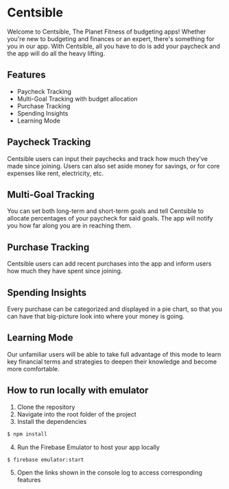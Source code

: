 # Centsible
Welcome to Centsible, The Planet Fitness of budgeting apps! Whether you're new to budgeting and finances or an expert, there's something for you in our app. With Centsible, all you have to do is add your paycheck and the app will do all the heavy lifting.

## Features
- Paycheck Tracking
- Multi-Goal Tracking with budget allocation
- Purchase Tracking
- Spending Insights
- Learning Mode

## Paycheck Tracking
Centsible users can input their paychecks and track how much they've made since joining. Users can also set aside money for savings, or for core expenses like rent, electricity, etc.

## Multi-Goal Tracking 
You can set both long-term and short-term goals and tell Centsible to allocate percentages of your paycheck for said goals. The app will notify you how far along you are in reaching them.

## Purchase Tracking
Centsible users can add recent purchases into the app and inform users how much they have spent since joining.

## Spending Insights 
Every purchase can be categorized and displayed in a pie chart, so that you can have that big-picture look into where your money is going.

## Learning Mode
Our unfamiliar users will be able to take full advantage of this mode to learn key financial terms and strategies to deepen their knowledge and become more comfortable.

## How to run locally with emulator
1. Clone the repository
2. Navigate into the root folder of the project
3. Install the dependencies
```bash
$ npm install
```
4. Run the Firebase Emulator to host your app locally
```bash
$ firebase emulator:start
```
5. Open the links shown in the console log to access corresponding features